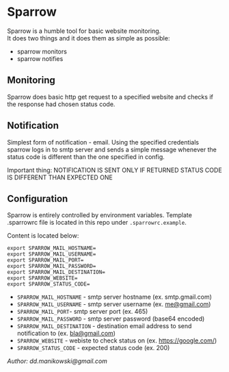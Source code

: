 # Sparrow

Sparrow is a humble tool for basic website monitoring.\
It does two things and it does them as simple as possible:
- sparrow monitors
- sparrow notifies

## Monitoring
Sparrow does basic http get request to a specified website and checks if the response had chosen status code.

## Notification
Simplest form of notification - email. Using the specified credentials sparrow logs in to smtp server and sends a simple message whenever the status code is different than the one specified in config.

Important thing: NOTIFICATION IS SENT ONLY IF RETURNED STATUS CODE IS DIFFERENT THAN EXPECTED ONE

## Configuration
Sparrow is entirely controlled by environment variables.
Template .sparrowrc file is located in this repo under `.sparrowrc.example`.

Content is located below:
```
export SPARROW_MAIL_HOSTNAME=
export SPARROW_MAIL_USERNAME=
export SPARROW_MAIL_PORT=
export SPARROW_MAIL_PASSWORD=
export SPARROW_MAIL_DESTINATION=
export SPARROW_WEBSITE=
export SPARROW_STATUS_CODE=
```

- `SPARROW_MAIL_HOSTNAME` - smtp server hostname (ex. smtp.gmail.com)
- `SPARROW_MAIL_USERNAME` - smtp server username (ex. me@gmail.com)
- `SPARROW_MAIL_PORT`- smtp server port (ex. 465)
- `SPARROW_MAIL_PASSWORD` - smtp server password (base64 encoded)
- `SPARROW_MAIL_DESTINATION` - destination email address to send notification to (ex. bla@gmail.com)
- `SPARROW_WEBSITE` - webiste to check status on (ex. https://google.com/)
- `SPARROW_STATUS_CODE` - expected status code (ex. 200)

_Author: dd.manikowski@gmail.com_
